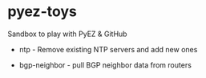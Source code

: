 # pyez-toys
Sandbox to play with PyEZ & GitHub

* ntp - Remove existing NTP servers and add new ones

* bgp-neighbor - pull BGP neighbor data from routers
